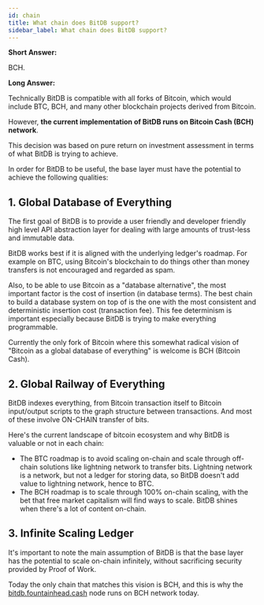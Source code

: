 ```yaml
---
id: chain
title: What chain does BitDB support?
sidebar_label: What chain does BitDB support?
---
```


**Short Answer:**

BCH.

**Long Answer:**

Technically BitDB is compatible with all forks of Bitcoin, which would include BTC, BCH, and many other blockchain projects derived from Bitcoin.

However, **the current implementation of BitDB runs on Bitcoin Cash (BCH) network**.

This decision was based on pure return on investment assessment in terms of what BitDB is trying to achieve. 

In order for BitDB to be useful, the base layer must have the potential to achieve the following qualities:

## 1. Global Database of Everything

The first goal of BitDB is to provide a user friendly and developer friendly high level API abstraction layer for dealing with large amounts of trust-less and immutable data.

BitDB works best if it is aligned with the underlying ledger's roadmap. For example on BTC, using Bitcoin's blockchain to do things other than money transfers is not encouraged and regarded as spam.

Also, to be able to use Bitcoin as a "database alternative", the most important factor is the cost of insertion (in database terms). The best chain to build a database system on top of is the one with the most consistent and deterministic insertion cost (transaction fee). This fee determinism is important especially because BitDB is trying to make everything programmable.

Currently the only fork of Bitcoin where this somewhat radical vision of "Bitcoin as a global database of everything" is welcome is BCH (Bitcoin Cash).

## 2. Global Railway of Everything

BitDB indexes everything, from Bitcoin transaction itself to Bitcoin input/output scripts to the graph structure between transactions. And most of these involve ON-CHAIN transfer of bits.

Here's the current landscape of bitcoin ecosystem and why BitDB is valuable or not in each chain:

- The BTC roadmap is to avoid scaling on-chain and scale through off-chain solutions like lightning network to transfer bits. Lightning network is a network, but not a ledger for storing data, so BitDB doesn't add value to lightning network, hence to BTC. 
- The BCH roadmap is to scale through 100% on-chain scaling, with the bet that free market capitalism will find ways to scale. BitDB shines when there's a lot of content on-chain.

## 3. Infinite Scaling Ledger

It's important to note the main assumption of BitDB is that the base layer has the potential to scale on-chain infinitely, without sacrificing security provided by Proof of Work.

Today the only chain that matches this vision is BCH, and this is why the [bitdb.fountainhead.cash](https://bitdb.fountainhead.cash) node runs on BCH network today.

